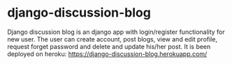 # django-discussion-blog
Django discussion blog is an django app with login/register functionality for new user. The user can create account, post blogs, view and edit profile, request forget password and delete and update his/her post. It is been deployed on heroku:  https://django-discussion-blog.herokuapp.com/
